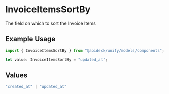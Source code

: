 # InvoiceItemsSortBy

The field on which to sort the Invoice Items

## Example Usage

```typescript
import { InvoiceItemsSortBy } from "@apideck/unify/models/components";

let value: InvoiceItemsSortBy = "updated_at";
```

## Values

```typescript
"created_at" | "updated_at"
```